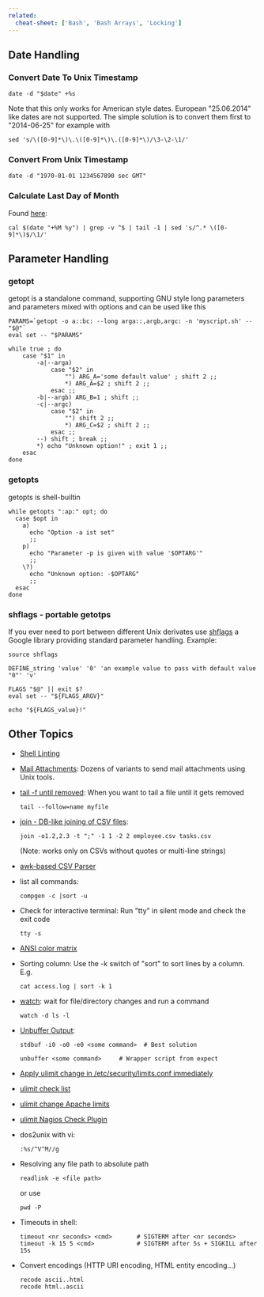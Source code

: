 ```yaml
---
related:
  cheat-sheet: ['Bash', 'Bash Arrays', 'Locking']
---
```


## Date Handling

### Convert Date To Unix Timestamp

    date -d "$date" +%s

Note that this only works for American style dates. European
"25.06.2014" like dates are not supported. The simple solution is to
convert them first to "2014-06-25" for example with

    sed 's/\([0-9]*\)\.\([0-9]*\)\.([0-9]*\)/\3-\2-\1/'

### Convert From Unix Timestamp

    date -d "1970-01-01 1234567890 sec GMT"

### Calculate Last Day of Month

Found
[here](http://delicious.com/redirect?url=http%3A//www.unix.com/shell-programming-scripting/21877-how-get-month-last-date-unix.html):

    cal $(date "+%M %y") | grep -v ^$ | tail -1 | sed 's/^.* \([0-9]*\)$/\1/'

## Parameter Handling

### getopt

getopt is a standalone command, supporting GNU style long parameters and
parameters mixed with options and can be used like this

    PARAMS=`getopt -o a::bc: --long arga::,argb,argc: -n 'myscript.sh' -- "$@"`
    eval set -- "$PARAMS"

    while true ; do
        case "$1" in
            -a|--arga)
                case "$2" in
                    "") ARG_A='some default value' ; shift 2 ;;
                    *) ARG_A=$2 ; shift 2 ;;
                esac ;;
            -b|--argb) ARG_B=1 ; shift ;;
            -c|--argc)
                case "$2" in
                    "") shift 2 ;;
                    *) ARG_C=$2 ; shift 2 ;;
                esac ;;
            --) shift ; break ;;
            *) echo "Unknown option!" ; exit 1 ;;
        esac
    done

### getopts

getopts is shell-builtin

    while getopts ":ap:" opt; do
      case $opt in
        a)
          echo "Option -a ist set"
          ;;
        p)
          echo "Parameter -p is given with value '$OPTARG'"
          ;;
        \?)
          echo "Unknown option: -$OPTARG"
          ;;
      esac
    done

### shflags - portable getotps

If you ever need to port between different Unix derivates use
[shflags](https://code.google.com/p/shflags/) a Google library providing
standard parameter handling. Example:

    source shflags

    DEFINE_string 'value' '0' 'an example value to pass with default value "0"' 'v'

    FLAGS "$@" || exit $?
    eval set -- "${FLAGS_ARGV}"

    echo "${FLAGS_value}!"

## Other Topics

-   [Shell Linting](https://github.com/koalaman/shellcheck)
-   [Mail Attachments](http://www.panix.com/%7Ekylet/unix-att.html):
    Dozens of variants to send mail attachments using Unix tools.
-   [tail -f until removed](http://lzone.de/follow+file+with+tail+until+removed): When
    you want to tail a file until it gets removed

        tail --follow=name myfile

-   [join - DB-like joining of CSV files](/how+to+join+CSV+Files):

        join -o1.2,2.3 -t ";" -1 1 -2 2 employee.csv tasks.csv

    (Note: works only on CSVs without quotes or multi-line strings)

-   [awk-based CSV Parser](https://github.com/geoffroy-aubry/awk-csv-parser)
-   list all commands:

        compgen -c |sort -u

-   Check for interactive terminal: Run "tty" in silent mode and check
    the exit code

        tty -s

-   [ANSI color matrix](/node/23)
-   Sorting column: Use the -k switch of "sort" to sort lines by a
    column. E.g.

        cat access.log | sort -k 1

-   [watch](http://www.commandlinefu.com/commands/tagged/583/watch):
    wait for file/directory changes and run a command

        watch -d ls -l

-   [Unbuffer Output](http://unix.stackexchange.com/questions/25372/turn-off-buffering-in-pipe):

        stdbuf -i0 -o0 -e0 <some command>  # Best solution

        unbuffer <some command>     # Wrapper script from expect

-   [Apply ulimit change in /etc/security/limits.conf immediately](/apply+limits+immediately)
-   [ulimit check list](/Debian+Ubuntu+ulimit+Check+List)
-   [ulimit change Apache limits](/Ubuntu+Apache+and+ulimit)
-   [ulimit Nagios Check Plugin](/Nagios%20Check%20Plugin%20for%20nofile%20Limit)
-   dos2unix with vi:

        :%s/^V^M//g

-   Resolving any file path to absolute path

        readlink -e <file path>

    or use

        pwd -P

-   Timeouts in shell:

        timeout <nr seconds> <cmd>       # SIGTERM after <nr seconds>
        timeout -k 15 5 <cmd>            # SIGTERM after 5s + SIGKILL after 15s

-   Convert encodings (HTTP URI encoding, HTML entity encoding...)

        recode ascii..html
        recode html..ascii


